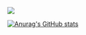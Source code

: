 <a href="버튼을 눌렀을 때 이동할 링크" target="_blank"><img src="https://img.shields.io/badge/20232a?style=flat-square&logo=javascript&logoColor=F7DF1E"/></a>

[![Anurag's GitHub stats](https://github-readme-stats.vercel.app/api?username=EFCTO)](https://github.com/EFCTO/github-readme-stats)
